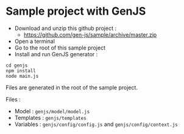 # Sample project with GenJS

* Download and unzip this github project :
  * https://github.com/gen-js/sample/archive/master.zip
* Open a terminal
* Go to the root of this sample project
* Install and run GenJS generator :
```
cd genjs
npm install
node main.js
```

Files are generated in the root of the sample project.

Files :
* Model : ```genjs/model/model.js```
* Templates : ```genjs/templates```
* Variables : ```genjs/config/config.js``` and ```genjs/config/context.js```
